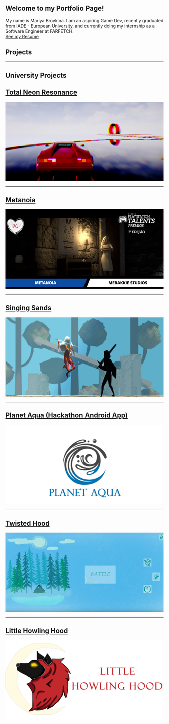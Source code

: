 ## Welcome to my Portfolio Page!  

My name is Mariya Brovkina. I am an aspiring Game Dev, recently graduated from IADE - European University, and currently doing my internship as a Software Engineer at FARFETCH.  
[See my Resume](/pdf/MariaBrovkinaResume.pdf)

## Projects

---

## University Projects 

## [Total Neon Resonance](/totalneonresonance)
<img src="images/tnr0.png?raw=true"/>

---

## [Metanoia](/metanoia)
<img src="images/ps.png?raw=true"/>

---

## [Singing Sands](/singingsands)
<img src="images/ss1.png?raw=true"/>

---

## [Planet Aqua (Hackathon Android App)](/planetaqua)
<img src="images/paqua1.png?raw=true"/>

---

## [Twisted Hood](/twistedhood)
<img src="images/th0.png?raw=true"/>

---

## [Little Howling Hood](/littlehowlinghood)
<img src="images/lhh0.png?raw=true"/>



<!-- Remove above link if you don't want to attibute -->
